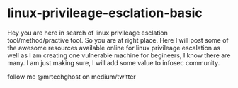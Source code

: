 # linux-privileage-esclation-basic


Hey you are here in search of linux privileage esclation tool/method/practive tool. So you are at right place. Here I will post some of the awesome resources available
online for linux privileage escalation as well as I am creating one vulnerable machine for begineers, I know there are many. I am just making sure, I will add some value
to infosec community.


follow me 
@mrtechghost 
on medium/twitter
